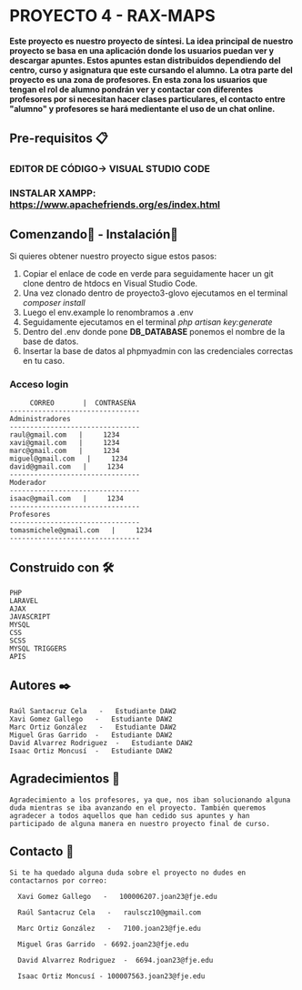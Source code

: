 # PROYECTO 4 - RAX-MAPS

**Este proyecto es nuestro proyecto de síntesi. La idea principal de nuestro proyecto se basa en una aplicación donde los usuarios puedan ver y descargar apuntes. Estos apuntes estan distribuidos dependiendo del centro, curso y asignatura que este cursando el alumno.**
**La otra parte del proyecto es una zona de profesores. En esta zona los usuarios que tengan el rol de alumno pondrán ver y contactar con diferentes profesores por si necesitan hacer clases particulares, el contacto entre "alumno" y profesores se hará medientante el uso de un chat online.**


## Pre-requisitos 📋

### EDITOR DE CÓDIGO-> VISUAL STUDIO CODE
### INSTALAR XAMPP: https://www.apachefriends.org/es/index.html

## Comenzando🚀 - Instalación🔧

Si quieres obtener nuestro proyecto sigue estos pasos:

1. Copiar el enlace de code en verde para seguidamente hacer un git clone dentro de htdocs en Visual Studio Code.
2. Una vez clonado dentro de proyecto3-glovo ejecutamos en el terminal *composer install*
3. Luego el env.example lo renombramos a .env
4. Seguidamente ejecutamos en el terminal *php artisan key:generate*
5. Dentro del .env donde pone **DB_DATABASE** ponemos el nombre de la base de datos.
6. Insertar la base de datos al phpmyadmin con las credenciales correctas en tu caso.

### Acceso login

```
     CORREO       |  CONTRASEÑA
--------------------------------
Administradores
--------------------------------
raul@gmail.com   |     1234
xavi@gmail.com   |     1234
marc@gmail.com   |     1234
miguel@gmail.com   |     1234
david@gmail.com   |     1234
--------------------------------
Moderador
--------------------------------
isaac@gmail.com   |     1234
--------------------------------
Profesores
--------------------------------
tomasmichele@gmail.com   |     1234
--------------------------------
```

## Construido con 🛠️

    PHP
    LARAVEL
    AJAX
    JAVASCRIPT
    MYSQL
    CSS
    SCSS
    MYSQL TRIGGERS
    APIS

## Autores ✒️

    Raúl Santacruz Cela   -   Estudiante DAW2
    Xavi Gomez Gallego   -   Estudiante DAW2
    Marc Ortiz González   -   Estudiante DAW2
    Miguel Gras Garrido  -   Estudiante DAW2
    David Alvarrez Rodriguez  -   Estudiante DAW2
    Isaac Ortiz Moncusí  -   Estudiante DAW2

## Agradecimientos 🍺

    Agradecimiento a los profesores, ya que, nos iban solucionando alguna duda mientras se iba avanzando en el proyecto. También queremos agradecer a todos aquellos que han cedido sus apuntes y han participado de alguna manera en nuestro proyecto final de curso.

## Contacto 📧
  ```
  Si te ha quedado alguna duda sobre el proyecto no dudes en contactarnos por correo:

    Xavi Gomez Gallego   -   100006207.joan23@fje.edu

    Raúl Santacruz Cela   -   raulscz10@gmail.com

    Marc Ortiz González   -   7100.joan23@fje.edu

    Miguel Gras Garrido  - 6692.joan23@fje.edu

    David Alvarrez Rodriguez  -  6694.joan23@fje.edu

    Isaac Ortiz Moncusí - 100007563.joan23@fje.edu

  ```
